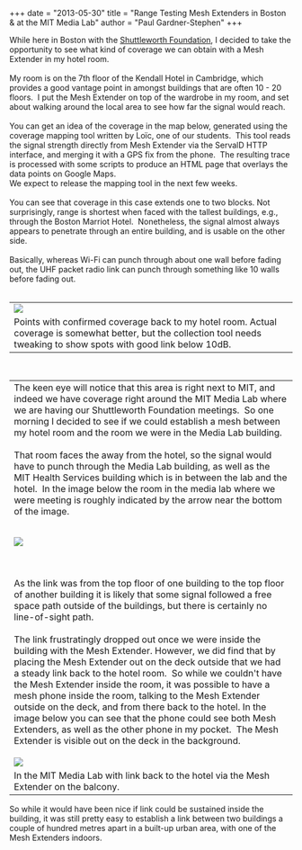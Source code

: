 +++
date = "2013-05-30"
title = "Range Testing Mesh Extenders in Boston & at the MIT Media Lab"
author = "Paul Gardner-Stephen"
+++

<div class="post-body entry-content" id="post-body-676431279549589093" itemprop="description articleBody">
<div>
While here in Boston with the <a href="http://shuttleworthfoundation.org/">Shuttleworth Foundation</a>, I decided to take the opportunity to see what kind of coverage we can obtain with a Mesh Extender in my hotel room.  </div>
<div>
<br/></div>
<div>
My room is on the 7th floor of the Kendall Hotel in Cambridge, which provides a good vantage point in amongst buildings that are often 10 - 20 floors.  I put the Mesh Extender on top of the wardrobe in my room, and set about walking around the local area to see how far the signal would reach.</div>
<div>
<br/></div>
<div>
You can get an idea of the coverage in the map below, generated using the coverage mapping tool written by Loïc, one of our students.  This tool reads the signal strength directly from Mesh Extender via the ServalD HTTP interface, and merging it with a GPS fix from the phone.  The resulting trace is processed with some scripts to produce an HTML page that overlays the data points on Google Maps.</div>
<div>
We expect to release the mapping tool in the next few weeks. </div>
<div>
<br/></div>
<div>
You can see that coverage in this case extends one to two blocks. Not surprisingly, range is shortest when faced with the tallest buildings, e.g., through the Boston Marriot Hotel.  Nonetheless, the signal almost always appears to penetrate through an entire building, and is usable on the other side.  </div>
<div>
<br/></div>
<div>
Basically, whereas Wi-Fi can punch through about one wall before fading out, the UHF packet radio link can punch through something like 10 walls before fading out.</div>
<br/>
<table align="center" cellpadding="0" cellspacing="0" class="tr-caption-container"><tbody>
<tr><td><a href="http://3.bp.blogspot.com/-5rVSXXU6Zus/UaY_-EmKq1I/AAAAAAAABGs/rH-QU2MEIa8/s1600/Google+ChromeScreenSnapz106.png"><img src="http://3.bp.blogspot.com/-5rVSXXU6Zus/UaY_-EmKq1I/AAAAAAAABGs/rH-QU2MEIa8/s640/Google+ChromeScreenSnapz106.png"/></a></td></tr>
<tr><td class="tr-caption">Points with confirmed coverage back to my hotel room. Actual coverage is somewhat better, but the collection tool needs tweaking to show spots with good link below 10dB.</td></tr>
</tbody></table>
<br/>
<table align="center" cellpadding="0" cellspacing="0" class="tr-caption-container"><tbody>
<tr><td><div>
The keen eye will notice that this area is right next to MIT, and indeed we have coverage right around the MIT Media Lab where we are having our Shuttleworth Foundation meetings.  So one morning I decided to see if we could establish a mesh between my hotel room and the room we were in the Media Lab building.  </div>
<div>
<br/></div>
<div>
That room faces the away from the hotel, so the signal would have to punch through the Media Lab building, as well as the MIT Health Services building which is in between the lab and the hotel.  In the image below the room in the media lab where we were meeting is roughly indicated by the arrow near the bottom of the image.  </div>
<div>
<br/></div>

<a href="http://4.bp.blogspot.com/-f1aZpvr-tYE/UacuCIfyWHI/AAAAAAAABHQ/p_ppe8HOi4w/s1600/Google+ChromeScreenSnapz107.png"><img src="http://4.bp.blogspot.com/-f1aZpvr-tYE/UacuCIfyWHI/AAAAAAAABHQ/p_ppe8HOi4w/s640/Google+ChromeScreenSnapz107.png"/></a>
<div>
<br/></div>
<div>
<br/></div>
<div>
As the link was from the top floor of one building to the top floor of another building it is likely that some signal followed a free space path outside of the buildings, but there is certainly no line-of-sight path.</div>
<div>
<br/></div>
<div>
The link frustratingly dropped out once we were inside the building with the Mesh Extender. However, we did find that by placing the Mesh Extender out on the deck outside that we had a steady link back to the hotel room.  So while we couldn't have the Mesh Extender inside the room, it was possible to have a mesh phone inside the room, talking to the Mesh Extender outside on the deck, and from there back to the hotel. In the image below you can see that the phone could see both Mesh Extenders, as well as the other phone in my pocket.  The Mesh Extender is visible out on the deck in the background.</div>
<br/>
<a href="http://1.bp.blogspot.com/-cGlunnjuRyA/UaZkC5ZDQcI/AAAAAAAABHA/MZNOJDDj47Y/s1600/20130527_225340.jpg"><img src="http://1.bp.blogspot.com/-cGlunnjuRyA/UaZkC5ZDQcI/AAAAAAAABHA/MZNOJDDj47Y/s400/20130527_225340.jpg"/></a></td></tr>
<tr><td class="tr-caption">In the MIT Media Lab with link back to the hotel via the Mesh Extender on the balcony.</td></tr>
</tbody></table>
So while it would have been nice if link could be sustained inside the building, it was still pretty easy to establish a link between two buildings a couple of hundred metres apart in a built-up urban area, with one of the Mesh Extenders indoors.
<div></div>
</div>